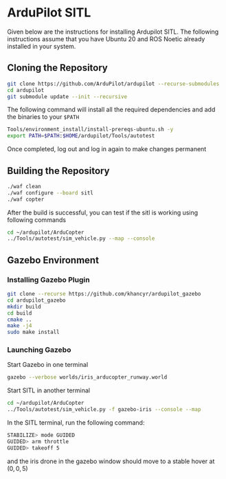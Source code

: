 # ArduPilot SITL

Given below are the instructions for installing Ardupilot SITL. The following instructions assume that you have Ubuntu 20 and ROS Noetic already installed in your system.

## Cloning the Repository

```bash
git clone https://github.com/ArduPilot/ardupilot --recurse-submodules
cd ardupilot
git submodule update --init --recursive
```

The following command will install all the required dependencies and add the binaries to your ```$PATH```

```bash
Tools/environment_install/install-prereqs-ubuntu.sh -y
export PATH=$PATH:$HOME/ardupilot/Tools/autotest
```

Once completed, log out and log in again to make changes permanent

## Building the Repository

```bash
./waf clean
./waf configure --board sitl
./waf copter
```

After the build is successful, you can test if the sitl is working using following commands

```bash
cd ~/ardupilot/ArduCopter
../Tools/autotest/sim_vehicle.py --map --console
```

## Gazebo Environment

### Installing Gazebo Plugin

```bash
git clone --recurse https://github.com/khancyr/ardupilot_gazebo
cd ardupilot_gazebo
mkdir build
cd build
cmake ..
make -j4
sudo make install
```

### Launching Gazebo

Start Gazebo in one terminal

```bash
gazebo --verbose worlds/iris_arducopter_runway.world
```

Start SITL in another terminal

```bash
cd ~/ardupilot/ArduCopter
../Tools/autotest/sim_vehicle.py -f gazebo-iris --console --map
```

In the SITL terminal, run the following command:

```bash
STABILIZE> mode GUIDED
GUIDED> arm throttle
GUIDED> takeoff 5
```

and the iris drone in the gazebo window should move to a stable hover at $(0,0,5)$
